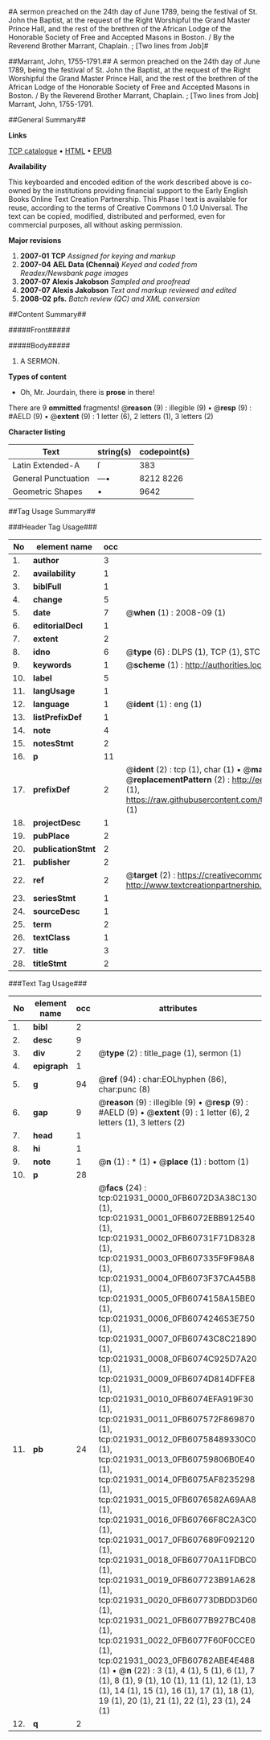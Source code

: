 #A sermon preached on the 24th day of June 1789, being the festival of St. John the Baptist, at the request of the Right Worshipful the Grand Master Prince Hall, and the rest of the brethren of the African Lodge of the Honorable Society of Free and Accepted Masons in Boston. / By the Reverend Brother Marrant, Chaplain. ; [Two lines from Job]#

##Marrant, John, 1755-1791.##
A sermon preached on the 24th day of June 1789, being the festival of St. John the Baptist, at the request of the Right Worshipful the Grand Master Prince Hall, and the rest of the brethren of the African Lodge of the Honorable Society of Free and Accepted Masons in Boston. / By the Reverend Brother Marrant, Chaplain. ; [Two lines from Job]
Marrant, John, 1755-1791.

##General Summary##

**Links**

[TCP catalogue](http://www.ota.ox.ac.uk/tcp/)  • 
[HTML](http://tei.it.ox.ac.uk/tcp/Texts-HTML/free/N17/N17016.html)  • 
[EPUB](http://tei.it.ox.ac.uk/tcp/Texts-EPUB/free/N17/N17016.epub)

**Availability**

This keyboarded and encoded edition of the
	       work described above is co-owned by the institutions
	       providing financial support to the Early English Books
	       Online Text Creation Partnership. This Phase I text is
	       available for reuse, according to the terms of Creative
	       Commons 0 1.0 Universal. The text can be copied,
	       modified, distributed and performed, even for
	       commercial purposes, all without asking permission.

**Major revisions**

1. __2007-01__ __TCP__ *Assigned for keying and markup*
1. __2007-04__ __AEL Data (Chennai)__ *Keyed and coded from Readex/Newsbank page images*
1. __2007-07__ __Alexis Jakobson__ *Sampled and proofread*
1. __2007-07__ __Alexis Jakobson__ *Text and markup reviewed and edited*
1. __2008-02__ __pfs.__ *Batch review (QC) and XML conversion*

##Content Summary##

#####Front#####

#####Body#####

1. A SERMON.

**Types of content**

  * Oh, Mr. Jourdain, there is **prose** in there!

There are 9 **ommitted** fragments! 
 @__reason__ (9) : illegible (9)  •  @__resp__ (9) : #AELD (9)  •  @__extent__ (9) : 1 letter (6), 2 letters (1), 3 letters (2)

**Character listing**


|Text|string(s)|codepoint(s)|
|---|---|---|
|Latin Extended-A|ſ|383|
|General Punctuation|—•|8212 8226|
|Geometric Shapes|▪|9642|

##Tag Usage Summary##

###Header Tag Usage###

|No|element name|occ|attributes|
|---|---|---|---|
|1.|__author__|3||
|2.|__availability__|1||
|3.|__biblFull__|1||
|4.|__change__|5||
|5.|__date__|7| @__when__ (1) : 2008-09 (1)|
|6.|__editorialDecl__|1||
|7.|__extent__|2||
|8.|__idno__|6| @__type__ (6) : DLPS (1), TCP (1), STC (1), NOTIS (1), IMAGE-SET (1), EVANS-CITATION (1)|
|9.|__keywords__|1| @__scheme__ (1) : http://authorities.loc.gov/ (1)|
|10.|__label__|5||
|11.|__langUsage__|1||
|12.|__language__|1| @__ident__ (1) : eng (1)|
|13.|__listPrefixDef__|1||
|14.|__note__|4||
|15.|__notesStmt__|2||
|16.|__p__|11||
|17.|__prefixDef__|2| @__ident__ (2) : tcp (1), char (1)  •  @__matchPattern__ (2) : ([0-9\-]+):([0-9IVX]+) (1), (.+) (1)  •  @__replacementPattern__ (2) : http://eebo.chadwyck.com/downloadtiff?vid=$1&page=$2 (1), https://raw.githubusercontent.com/textcreationpartnership/Texts/master/tcpchars.xml#$1 (1)|
|18.|__projectDesc__|1||
|19.|__pubPlace__|2||
|20.|__publicationStmt__|2||
|21.|__publisher__|2||
|22.|__ref__|2| @__target__ (2) : https://creativecommons.org/publicdomain/zero/1.0/ (1), http://www.textcreationpartnership.org/docs/. (1)|
|23.|__seriesStmt__|1||
|24.|__sourceDesc__|1||
|25.|__term__|2||
|26.|__textClass__|1||
|27.|__title__|3||
|28.|__titleStmt__|2||


###Text Tag Usage###

|No|element name|occ|attributes|
|---|---|---|---|
|1.|__bibl__|2||
|2.|__desc__|9||
|3.|__div__|2| @__type__ (2) : title_page (1), sermon (1)|
|4.|__epigraph__|1||
|5.|__g__|94| @__ref__ (94) : char:EOLhyphen (86), char:punc (8)|
|6.|__gap__|9| @__reason__ (9) : illegible (9)  •  @__resp__ (9) : #AELD (9)  •  @__extent__ (9) : 1 letter (6), 2 letters (1), 3 letters (2)|
|7.|__head__|1||
|8.|__hi__|1||
|9.|__note__|1| @__n__ (1) : * (1)  •  @__place__ (1) : bottom (1)|
|10.|__p__|28||
|11.|__pb__|24| @__facs__ (24) : tcp:021931_0000_0FB6072D3A38C130 (1), tcp:021931_0001_0FB6072EBB912540 (1), tcp:021931_0002_0FB60731F71D8328 (1), tcp:021931_0003_0FB607335F9F98A8 (1), tcp:021931_0004_0FB6073F37CA45B8 (1), tcp:021931_0005_0FB6074158A15BE0 (1), tcp:021931_0006_0FB607424653E750 (1), tcp:021931_0007_0FB60743C8C21890 (1), tcp:021931_0008_0FB6074C925D7A20 (1), tcp:021931_0009_0FB6074D814DFFE8 (1), tcp:021931_0010_0FB6074EFA919F30 (1), tcp:021931_0011_0FB607572F869870 (1), tcp:021931_0012_0FB60758489330C0 (1), tcp:021931_0013_0FB60759806B0E40 (1), tcp:021931_0014_0FB6075AF8235298 (1), tcp:021931_0015_0FB6076582A69AA8 (1), tcp:021931_0016_0FB60766F8C2A3C0 (1), tcp:021931_0017_0FB607689F092120 (1), tcp:021931_0018_0FB60770A11FDBC0 (1), tcp:021931_0019_0FB607723B91A628 (1), tcp:021931_0020_0FB60773DBDD3D60 (1), tcp:021931_0021_0FB6077B927BC408 (1), tcp:021931_0022_0FB6077F60F0CCE0 (1), tcp:021931_0023_0FB60782ABE4E488 (1)  •  @__n__ (22) : 3 (1), 4 (1), 5 (1), 6 (1), 7 (1), 8 (1), 9 (1), 10 (1), 11 (1), 12 (1), 13 (1), 14 (1), 15 (1), 16 (1), 17 (1), 18 (1), 19 (1), 20 (1), 21 (1), 22 (1), 23 (1), 24 (1)|
|12.|__q__|2||
